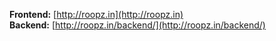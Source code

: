 
**Frontend:** [http://roopz.in](http://roopz.in)  
**Backend:** [http://roopz.in/backend/](http://roopz.in/backend/)